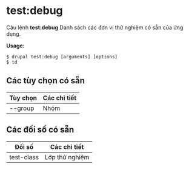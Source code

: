 # test:debug
Câu lệnh **test:debug** Danh sách các đơn vị thử nghiệm có sẵn của ứng dụng.

**Usage:**
```
$ drupal test:debug [arguments] [options] 
$ td  
```

## Các tùy chọn có sẵn
Tùy chọn | Các chi tiết
-------|-------------
--group | Nhóm

## Các đối số có sẵn
Đối số | Các chi tiết
---------|-------------
test-class | Lớp thử nghiệm
